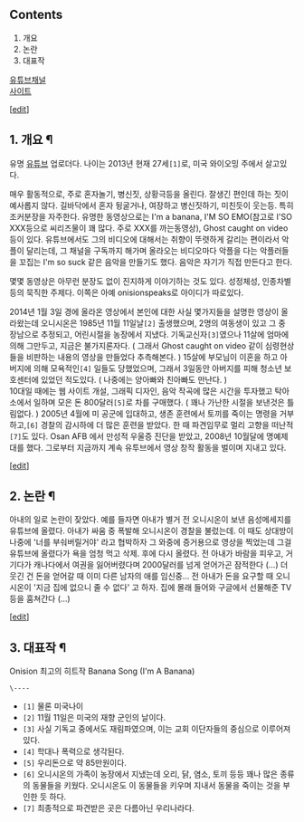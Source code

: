 ## Contents

    

1. 개요 
2. 논란 
3. 대표작 

[유튜브채널](http://www.youtube.com/user/Onision)  
[ 사이트](http://onision.net)

[[edit](http://rigvedawiki.net/r1/wiki.php/onision?action=edit&section=1)]

## 1. 개요 ¶

유명 [유튜브](%EC%9C%A0%ED%8A%9C%EB%B8%8C.md) 업로더다. 나이는 2013년 현재 27세`[1]`로, 미국
와이오밍 주에서 살고있다.

  

매우 활동적으로, 주로 혼자놀기, 병신짓, 상황극등을 올린다. 잘생긴 편인데 하는 짓이 예사롭지 않다. 길바닥에서 혼자 뒹굴거나, 여장하고
병신짓하기, 미친듯이 웃는등. 특히 조커분장을 자주한다. 유명한 동영상으로는 I'm a banana, I'M SO EMO(참고로 I'SO
XXX등으로 씨리즈물이 꽤 많다. 주로 XXX를 까는동영상), Ghost caught on video등이 있다. 유튜브에서도 그의 비디오에
대해서는 취향이 뚜렷하게 갈리는 편이라서 악플이 달리는데, 그 채널을 구독까지 해가며 올라오는 비디오마다 악플을 다는 악플러들을 꼬집는
I'm so suck 같은 음악을 만들기도 했다. 음악은 자기가 직접 만든다고 한다.

  

몇몇 동영상은 아무런 분장도 없이 진지하게 이야기하는 것도 있다. 성정체성, 인종차별등의 묵직한 주제다. 이쪽은 아예
onisionspeaks로 아이디가 따로있다.

  

2014년 1월 3일 경에 올라온 영상에서 본인에 대한 사실 몇가지들을 설명한 영상이 올라왔는데 오니시온은 1985년 11월
11일날`[2]` 출생했으며, 2명의 여동생이 있고 그 중 장남으로 추정되고, 어린시절을 농장에서 지냈다. 기독교신자`[3]`였으나 11살에
엄마에 의해 그만두고, 지금은 불가지론자다. ( 그래서 Ghost caught on video 같이 심령현상들을 비판하는 내용의 영상을
만들었다 추측해본다. ) 15살에 부모님이 이혼을 하고 아버지에 의해 모욕적인`[4]` 일들도 당했었으며, 그래서 3일동안 아버지를 피해
청소년 보호센터에 있었던 적도있다. ( 나중에는 양아빠와 친아빠도 만난다. )  
10대일 때에는 웹 사이트 개설, 그래픽 디자인, 음악 작곡에 많은 시간을 투자했고 탁아소에서 일하며 모은 돈 800달러`[5]`로 차를
구매했다. ( 꽤나 가난한 시절을 보낸것은 틀림없다. ) 2005년 4월에 미 공군에 입대하고, 생존 훈련에서 토끼를 죽이는 명령을
거부하고,`[6]` 경찰의 감시하에 더 많은 훈련을 받았다. 한 때 파견임무로 멀리 고향을 떠난적`[7]`도 있다. Osan AFB 에서
만성적 우울증 진단을 받았고, 2008년 10월달에 명예제대를 했다. 그로부터 지금까지 계속 유투브에서 영상 창작 활동을 벌이며 지내고
있다.

  
  

[[edit](http://rigvedawiki.net/r1/wiki.php/onision?action=edit&section=2)]

## 2. 논란 ¶

아내의 일로 논란이 잦았다. 예를 들자면 아내가 별거 전 오니시온이 보낸 음성메세지를 유튜브에 올렸다. 아내가 싸움 중 폭발해 오니시온이
경찰을 불렀는데. 이 때도 상대방이 나중에 '너를 부숴버릴거야' 라고 협박하자 그 와중에 증거용으로 영상을 찍었는데 그걸 유튜브에 올렸다가
욕을 엄청 먹고 삭제. 후에 다시 올렸다. 전 아내가 바람을 피우고, 거기다가 캐나다에서 여권을 잃어버렸다며 2000달러를 넘게 얻어가곤
잠적한다 (...) 더 웃긴 건 돈을 얻어갈 때 이미 다른 남자의 애를 임신중... 전 아내가 돈을 요구할 때 오니시온이 '지금 집에 없으니
줄 수 없다' 고 하자. 집에 몰래 들어와 구글에서 선물해준 TV 등을 훔쳐간다 (...)

  

[[edit](http://rigvedawiki.net/r1/wiki.php/onision?action=edit&section=3)]

## 3. 대표작 ¶

  

Onision 최고의 히트작 Banana Song (I'm A Banana)

`\----`

  * `[1]` 물론 미국나이
  * `[2]` 11월 11일은 미국의 재향 군인의 날이다.
  * `[3]` 사실 기독교 중에서도 재림파였으며, 이는 교회 이단자들의 중심으로 이루어져있다.
  * `[4]` 학대나 폭력으로 생각된다.
  * `[5]` 우리돈으로 약 85만원이다.
  * `[6]` 오니시온의 가족이 농장에서 지냈는데 오리, 닭, 염소, 토끼 등등 꽤나 많은 종류의 동물들을 키웠다. 오니시온도 이 동물들을 키우며 지내서 동물을 죽이는 것을 부인한 듯 하다.
  * `[7]` 최종적으로 파견받은 곳은 다름아닌 우리나라다.

